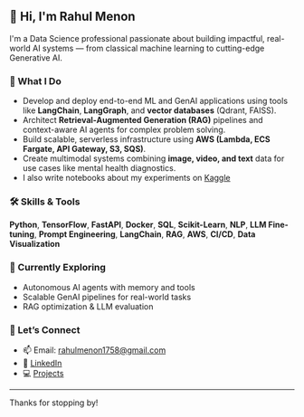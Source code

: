## 👋 Hi, I'm Rahul Menon

I'm a Data Science professional passionate about building impactful, real-world AI systems — from classical machine learning to cutting-edge Generative AI.

### 🚀 What I Do
- Develop and deploy end-to-end ML and GenAI applications using tools like **LangChain**, **LangGraph**, and **vector databases** (Qdrant, FAISS).
- Architect **Retrieval-Augmented Generation (RAG)** pipelines and context-aware AI agents for complex problem solving.
- Build scalable, serverless infrastructure using **AWS (Lambda, ECS Fargate, API Gateway, S3, SQS)**.
- Create multimodal systems combining **image, video, and text** data for use cases like mental health diagnostics.
- I also write notebooks about my experiments on [Kaggle](https://www.kaggle.com/rahulmenon1758)

### 🛠️ Skills & Tools
**Python**, **TensorFlow**, **FastAPI**, **Docker**, **SQL**, **Scikit-Learn**, **NLP**, **LLM Fine-tuning**, **Prompt Engineering**, **LangChain**, **RAG**, **AWS**, **CI/CD**, **Data Visualization**

### 🌱 Currently Exploring
- Autonomous AI agents with memory and tools
- Scalable GenAI pipelines for real-world tasks
- RAG optimization & LLM evaluation

### 🤝 Let’s Connect
- 📫 Email: rahulmenon1758@gmail.com
- 💼 [LinkedIn](https://www.linkedin.com/in/rahulmenon1758/)
- 💻 [Projects](https://github.com/dataexplorerRahul)


---

Thanks for stopping by!


<!---
dataexplorerRahul/dataexplorerRahul is a ✨ special ✨ repository because its `README.md` (this file) appears on your GitHub profile.
You can click the Preview link to take a look at your changes.
--->
